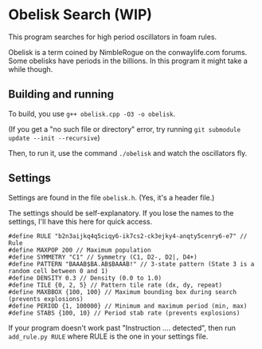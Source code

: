 # Obelisk Search (WIP)

This program searches for high period oscillators in foam rules.

Obelisk is a term coined by NimbleRogue on the conwaylife.com forums.
Some obelisks have periods in the billions. In this program it might take a while though.

## Building and running

To build, you use `g++ obelisk.cpp -O3 -o obelisk`.

(If you get a "no such file or directory" error, try running `git submodule update --init --recursive`)

Then, to run it, use the command `./obelisk` and watch the oscillators fly.

## Settings

Settings are found in the file `obelisk.h`. (Yes, it's a header file.)

The settings should be self-explanatory. If you lose the names to the settings, I'll have this here for quick access.
```
#define RULE "b2n3aijkq4q5ciqy6-ik7cs2-ck3ejky4-anqty5cenry6-e7" // Rule
#define MAXPOP 200 // Maximum population
#define SYMMETRY "C1" // Symmetry (C1, D2-, D2|, D4+)
#define PATTERN "BAAAB$BA.AB$BAAAB!" // 3-state pattern (State 3 is a random cell between 0 and 1)
#define DENSITY 0.3 // Density (0.0 to 1.0)
#define TILE {0, 2, 5} // Pattern tile rate (dx, dy, repeat)
#define MAXBBOX {100, 100} // Maximum bounding box during search (prevents explosions)
#define PERIOD {1, 100000} // Minimum and maximum period (min, max)
#define STABS {100, 10} // Period stab rate (prevents explosions)
```

If your program doesn't work past "Instruction .... detected", then run `add_rule.py RULE` where RULE is the one in your settings file.
